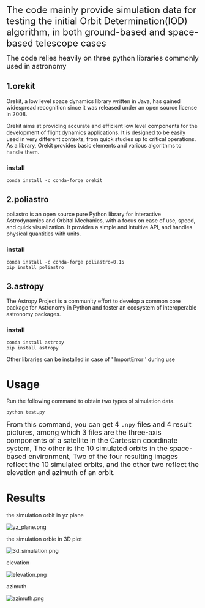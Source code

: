 <font size=5>The code mainly provide simulation data for testing the initial Orbit Determination(IOD) algorithm, in both ground-based and space-based telescope cases</font>

<font size=4>The code relies heavily on three python libraries commonly used in astronomy</font>

## 1.orekit

Orekit, a low level space dynamics library written in Java, has gained widespread recognition since it was released under an open source license in 2008.

Orekit aims at providing accurate and efficient low level components for the development of flight dynamics applications. It is designed to be easily used in very different contexts, from quick studies up to critical operations. As a library, Orekit provides basic elements and various algorithms to handle them.

###  install

`conda install -c conda-forge orekit`

## 2.poliastro

poliastro is an open source pure Python library for interactive Astrodynamics and Orbital Mechanics, with a focus on ease of use, speed, and quick visualization. It provides a simple and intuitive API, and handles physical quantities with units.

### install

`conda install -c conda-forge poliastro=0.15`\
`pip install poliastro`

## 3.astropy

The Astropy Project is a community effort to develop a common core package for Astronomy in Python and foster an ecosystem of interoperable astronomy packages.

### install

`conda install astropy`\
`pip install astropy`

Other libraries can be installed in case of ' ImportError ' during use

# Usage

Run the following command to obtain two types of simulation data.

`python test.py`

<font size=4>From this command, you can get 4 `.npy` files and 4 result pictures, among which 3 files are the three-axis components of a satellite in the Cartesian coordinate system, The other is the 10 simulated orbits in the space-based environment, Two of the four resulting images reflect the 10 simulated orbits, and the other two reflect the elevation and azimuth of an orbit.</font>


# Results

the simulation orbit in yz plane

![yz_plane.png](attachment:yz_plane.png)

the simulation orbie in 3D plot

![3d_simulation.png](attachment:3d_simulation.png)

elevation

![elevation.png](attachment:elevation.png)

azimuth

![azimuth.png](attachment:azimuth.png)
